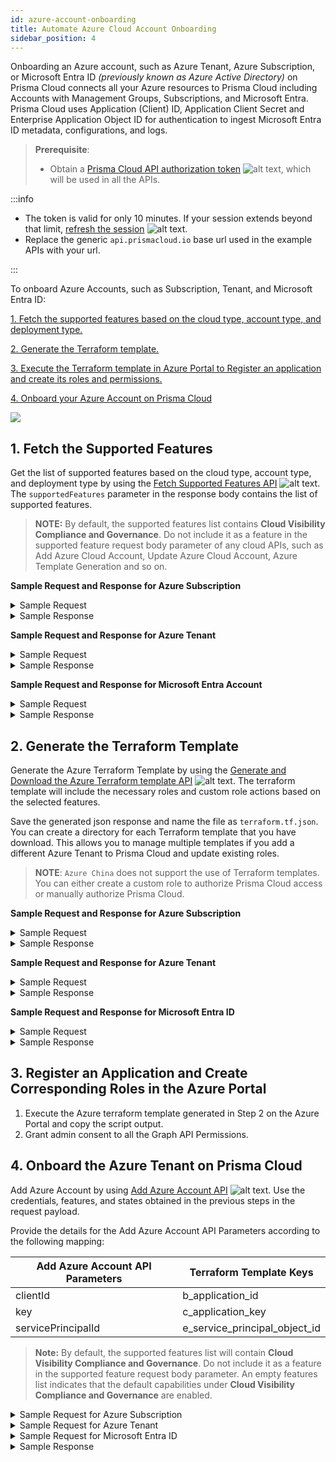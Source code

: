 ```yaml
---
id: azure-account-onboarding
title: Automate Azure Cloud Account Onboarding
sidebar_position: 4
---
```


Onboarding an Azure account, such as Azure Tenant, Azure Subscription, or Microsoft Entra ID _(previously known as Azure Active Directory)_ on Prisma Cloud connects all your Azure resources to Prisma Cloud including Accounts with Management Groups, Subscriptions, and Microsoft Entra. Prisma Cloud uses Application (Client) ID, Application Client Secret and Enterprise Application Object ID for authentication to ingest Microsoft Entra ID metadata, configurations, and logs.

> **Prerequisite**:
> - Obtain a [Prisma Cloud API authorization token](/prisma-cloud/api/cspm/app-login/) ![alt text](/icons/api-icon-pan-dev.svg), which will be used in all the APIs.

:::info

- The token is valid for only 10 minutes. If your session extends beyond that limit, [refresh the session](/prisma-cloud/api/cspm/extend-session/) ![alt text](/icons/api-icon-pan-dev.svg).
- Replace the generic `api.prismacloud.io` base url used in the example APIs with your url.

:::

To onboard Azure Accounts, such as Subscription, Tenant, and Microsoft Entra ID:

  [1. Fetch the supported features based on the cloud type, account type, and deployment type.](#1-fetch-the-supported-features)

  [2. Generate the Terraform template.](#2-generate-the-terraform-template)

  [3. Execute the Terraform template in Azure Portal to Register an application and create its roles and permissions.](#3-register-an-application-and-create-corresponding-roles-in-the-azure-portal)

  [4. Onboard your Azure Account on Prisma Cloud ](#4-onboard-the-azure-tenant-on-prisma-cloud)

![](/img/azure_onboarding_workflow.png)

## 1. Fetch the Supported Features

Get the list of supported features based on the cloud type, account type, and deployment type by using the [Fetch Supported Features API](/prisma-cloud/api/cspm/fetch-supported-features/) ![alt text](/icons/api-icon-pan-dev.svg). The `supportedFeatures` parameter in the response body contains the list of supported features.

> **NOTE:** By default, the supported features list contains **Cloud Visibility Compliance and Governance**. Do not include it as a feature in the supported feature request body parameter of any cloud APIs, such as Add Azure Cloud Account, Update Azure Cloud Account, Azure Template Generation and so on.

**Sample Request and Response for Azure Subscription**

<details>
  <summary>Sample Request</summary>

   ```bash
    curl --request POST 'https://api.prismacloud.io/cas/v1/features/cloud/azure' \
    --header 'accept: application/json' \
    --header 'content-type: application/json' \
    --header 'x-redlock-auth: <YOUR_TOKEN>' \
    --data-raw '{
                  "accountType": "account",
                  "deploymentType": "azure"
                }'
```
  </details>

  <details>
  <summary> Sample Response </summary>

  ```json
    {
    "cloudType": "azure",
      "deploymentType": "global",
      "accountType": "account",
      "licenseType": "ENTERPRISE",
      "supportedFeatures": [
        "Agentless Scanning",
        "Auto Protect",
        "Cloud Visibility Compliance and Governance",
        "Remediation",
        "Serverless Function Scanning"
        ]
    }
  ```
  </details>

**Sample Request and Response for Azure Tenant**

<details>
  <summary>Sample Request</summary>

   ```bash
    curl --request POST 'https://api.prismacloud.io/cas/v1/features/cloud/azure' \
    --header 'accept: application/json' \
    --header 'content-type: application/json' \
    --header 'x-redlock-auth: <YOUR_TOKEN>' \
    --data-raw '{
      "accountType": "tenant",
      "deploymentType": "azure",
      "rootSyncEnabled": true
    }'
```
  </details>

  <details>
  <summary> Sample Response </summary>

  ```json
    {
      "cloudType": "azure",
      "deploymentType": "global",
      "accountType": "tenantWithMgmt",
      "licenseType": "ENTERPRISE",
      "supportedFeatures": [
        "Agentless Scanning",
        "Auto Protect",
        "Cloud Visibility Compliance and Governance",
        "Remediation",
        "Serverless Function Scanning"
      ]
    }
  ```
  </details>

  **Sample Request and Response for Microsoft Entra Account**

<details>
  <summary>Sample Request</summary>

   ```bash
    curl --request POST 'https://api.prismacloud.io/cas/v1/features/cloud/azure' \
          --header 'accept: application/json' \
          --header 'content-type: application/json' \
          --header 'x-redlock-auth: <YOUR_TOKEN>' \
          --data-raw '{
            "accountType": "tenant",
            "deploymentType": "azure"
          }'
  ```
  </details>

  <details>
  <summary> Sample Response </summary>

  ```json
      {
        "cloudType": "azure",
        "deploymentType": "global",
        "accountType": "tenant",
        "licenseType": "ENTERPRISE",
        "supportedFeatures": [
          "Cloud Visibility Compliance and Governance"
        ]
      }

  ```
  </details>



## 2. Generate the Terraform Template

Generate the Azure Terraform Template by using the [Generate and Download the Azure Terraform template API](/prisma-cloud/api/cspm/generate-template-link/) ![alt text](/icons/api-icon-pan-dev.svg). The terraform template will include the necessary roles and custom role actions based on the selected features.

Save the generated json response and name the file as `terraform.tf.json`. You can create a directory for each Terraform template that you have download. This allows you to manage multiple templates if you add a different Azure Tenant to Prisma Cloud and update existing roles.

> **NOTE**: `Azure China` does not support the use of Terraform templates. You can either create a custom role to authorize Prisma Cloud access or manually authorize Prisma Cloud.


**Sample Request and Response for Azure Subscription**

<details>
  <summary>Sample Request</summary>

   ```bash
    curl --request POST 'https://api.prismacloud.io/cas/v1/azure_template' \
          --header 'accept: application/json' \
          --header 'content-type: application/json' \
          --header 'x-redlock-auth: <YOUR_TOKEN>' \
          --data-raw '{
            "accountType": "account",
            "tenantId": "<tenant-id>",
            "features": [
              "Agentless Scanning",
              "Auto Protect",
              "Remediation",
              "Serverless Function Scanning"
            ],
            "deploymentType": "azure",
            "subscriptionId": "<subscription-id>"
          }'
```
  </details>

<details>
  <summary>Sample Response</summary>

```json
{
  "output": {
    "c__application_client_id": {
      "value": "${azuread_application.prisma_cloud_app.application_id}"
    },
    "e__enterprise_application_object_id": {
      "value": "${azuread_service_principal.prisma_cloud_sp.id}"
    },
    "d__application_client_secret": {
      "value": "${nonsensitive(azuread_application_password.password.value)}"
    },
    "b__subscription_id": {
      "value": "${var.subscription_id}"
    },
    "a__directory_tenant_id": {
      "value": "${var.tenant_id}"
    }
  },
  "provider": {
    "random": {},
    "azuread": {
      "tenant_id": "${var.tenant_id}",
      "environment": "${var.cloud_environment}"
    },
    "time": {},
    "azurerm": {
      "tenant_id": "${var.tenant_id}",
      "subscription_id": "${var.subscription_id}",
      "features": {}
    }
  },
  "resource": {
    "azuread_application_password": {
      "password": {
        "application_object_id": "${azuread_application.prisma_cloud_app.object_id}",
        "end_date_relative": "${var.application_password_expiration}"
      }
    },
    "random_string": {
      "unique_id": {
        "special": false,
        "length": 5,
        "min_lower": 5
      }
    },
    "azuread_service_principal": {
      "prisma_cloud_sp": {
        "application_id": "${azuread_application.prisma_cloud_app.application_id}"
      }
    },
    "time_sleep": {
      "wait_20_seconds": {
        "depends_on": [
          "azurerm_role_definition.custom_prisma_role"
        ],
        "create_duration": "20s"
      }
    },
    "azuread_application": {
      "prisma_cloud_app": {
        "web": {
          "homepage_url": "https://www.paloaltonetworks.com/prisma/cloud"
        },
        "display_name": "Prisma Cloud App ${random_string.unique_id.result}"
      }
    },
    "random_password": {
      "application_password": {
        "special": true,
        "length": 32
      }
    },
    "azurerm_role_assignment": {
      "assign_builtin_roles": {
        "skip_service_principal_aad_check": true,
        "scope": "/subscriptions/${var.subscription_id}",
        "for_each": "${toset(var.builtin_roles)}",
        "role_definition_name": "${each.key}",
        "principal_id": "${azuread_service_principal.prisma_cloud_sp.id}"
      },
      "assign_custom_prisma_role": {
        "role_definition_id": "${azurerm_role_definition.custom_prisma_role.role_definition_resource_id}",
        "depends_on": [
          "time_sleep.wait_20_seconds"
        ],
        "skip_service_principal_aad_check": true,
        "scope": "/subscriptions/${var.subscription_id}",
        "principal_id": "${azuread_service_principal.prisma_cloud_sp.id}"
      }
    },
    "azurerm_role_definition": {
      "custom_prisma_role": {
        "assignable_scopes": [
          "/subscriptions/${var.subscription_id}"
        ],
        "permissions": {
          "actions": "${var.custom_role_actions}",
          "not_actions": []
        },
        "scope": "/subscriptions/${var.subscription_id}",
        "name": "Prisma Cloud ${random_string.unique_id.result}",
        "timeouts": {
          "read": "5m",
          "create": "5m"
        },
        "description": "Prisma Cloud custom role created via Terraform"
      }
    }
  },
  "variable": {
    "tenant_id": {
      "default": "<tenant-id>",
      "type": "string"
    },
    "subscription_id": {
      "default": "<subscription-id>",
      "type": "string"
    },
    "builtin_roles": {
      "default": [
        "Reader"
      ],
      "type": "list"
    },
    "custom_role_actions": {
      "default": [
        "Microsoft.Management/managementGroups/descendants/read",
        "Microsoft.Security/autoProvisioningSettings/read",
        "Microsoft.Security/pricings/read",
        "Microsoft.Security/securityContacts/read",
        "Microsoft.Security/settings/read",
        "Microsoft.Compute/hostGroups/read",
        "Microsoft.Storage/storageAccounts/tableServices/read",
        "Microsoft.Storage/storageAccounts/queueServices/read",
        "Microsoft.Storage/storageAccounts/providers/Microsoft.Insights/diagnosticSettings/read",
        "Microsoft.KeyVault/vaults/read",
        "Microsoft.Network/locations/usages/read",
        "Microsoft.Network/connections/read",
        "Microsoft.Network/applicationGateways/read",
        "Microsoft.Network/loadBalancers/read",
        "Microsoft.Network/networkSecurityGroups/securityRules/read",
        "Microsoft.Network/networkSecurityGroups/defaultSecurityRules/read",
        "Microsoft.Network/applicationSecurityGroups/read",
        "Microsoft.Network/virtualNetworks/read",
        "Microsoft.Network/virtualNetworks/subnets/read",
        "Microsoft.Network/virtualNetworks/virtualNetworkPeerings/read",
        "Microsoft.Network/virtualNetworkGateways/read",
        "Microsoft.Network/routeTables/read",
        "Microsoft.Network/routeTables/routes/read",
        "Microsoft.Network/azurefirewalls/read",
        "Microsoft.Network/firewallPolicies/read",
        "Microsoft.Network/publicIPAddresses/read"
      ],
      "type": "list"
    },
    "cloud_environment": {
      "default": "public",
      "type": "string"
    },
    "application_password_expiration": {
      "default": "8760h",
      "type": "string"
    }
  },
  "terraform": {
    "required_providers": {
      "random": "=3.1.0",
      "azuread": "=2.28.1",
      "time": "=0.7.0",
      "azurerm": "=3.24.0"
    }
  }
}

```

</details>


**Sample Request and Response for Azure Tenant**
<details>
  <summary>Sample Request</summary>

```bash
    curl --request POST 'https://api.prismacloud.io/cas/v1/azure_template' \
          --header 'accept: application/json' \
          --header 'content-type: application/json' \
          --header 'x-redlock-auth: <YOUR_TOKEN>' \
          --data-raw '{
            "accountType": "tenant",
            "tenantId": "<tenant-id>",
            "features": [
              "Agentless Scanning",
              "Auto Protect",
              "Remediation",
              "Serverless Function Scanning"
            ],
            "deploymentType": "azure",
            "rootSyncEnabled": true
          }'
```
</details>

<details>
  <summary>Sample Response</summary>

```json
"output": {
    "f_consent_link": {
      "value": "${var.azure_portal_link}?quickstart=true#blade/Microsoft_AAD_RegisteredApps/ApplicationMenuBlade/CallAnAPI/appId/${azuread_application.prisma_cloud_app.application_id}/isMSAApp/"
    },
    "d_application_key_expiration": {
      "value": "${azuread_application_password.password.end_date}"
    },
    "e_service_principal_object_id": {
      "value": "${azuread_service_principal.prisma_cloud_sp.id}"
    },
    "a_active_directory_id": {
      "value": "${var.tenant_id}"
    },
    "c_application_key": {
      "value": "${nonsensitive(azuread_application_password.password.value)}"
    },
    "b_application_id": {
      "value": "${azuread_application.prisma_cloud_app.application_id}"
    }
  },
  "data": {
    "azurerm_management_group": {
      "tenant_root_group": {
        "name": "${var.tenant_id}"
      }
    }
  },
  "provider": {
    "random": {},
    "azuread": {
      "tenant_id": "${var.tenant_id}",
      "environment": "${var.cloud_environment}"
    },
    "time": {},
    "azurerm": {
      "tenant_id": "${var.tenant_id}",
      "features": {}
    }
  },
  "resource": {
    "azuread_application_password": {
      "password": {
        "application_object_id": "${azuread_application.prisma_cloud_app.object_id}",
        "end_date_relative": "${var.application_password_expiration}"
      }
    },
    "random_string": {
      "unique_id": {
        "special": false,
        "length": 5,
        "min_lower": 5
      }
    },
    "azuread_service_principal": {
      "prisma_cloud_sp": {
        "application_id": "${azuread_application.prisma_cloud_app.application_id}"
      }
    },
    "time_sleep": {
      "wait_20_seconds": {
        "depends_on": [
          "azurerm_role_definition.custom_prisma_role"
        ],
        "create_duration": "20s"
      }
    },
    "azuread_application": {
      "prisma_cloud_app": {
        "required_resource_access": {
          "dynamic": {
            "resource_access": {
              "for_each": "${toset(var.active_directory_graph_api_roles)}",
              "content": {
                "id": "${resource_access.value}",
                "type": "Role"
              }
            }
          },
          "resource_app_id": "00000003-0000-0000-c000-000000000000"
        },
        "web": {
          "homepage_url": "https://www.paloaltonetworks.com/prisma/cloud"
        },
        "display_name": "Prisma Cloud App ${random_string.unique_id.result}"
      }
    },
    "random_password": {
      "application_password": {
        "special": true,
        "length": 32
      }
    },
    "azurerm_role_assignment": {
      "assign_builtin_roles": {
        "skip_service_principal_aad_check": true,
        "scope": "${data.azurerm_management_group.tenant_root_group.id}",
        "for_each": "${toset(var.builtin_roles)}",
        "role_definition_name": "${each.key}",
        "principal_id": "${azuread_service_principal.prisma_cloud_sp.id}"
      },
      "assign_custom_prisma_role": {
        "role_definition_id": "${azurerm_role_definition.custom_prisma_role.role_definition_resource_id}",
        "depends_on": [
          "time_sleep.wait_20_seconds"
        ],
        "skip_service_principal_aad_check": true,
        "scope": "${data.azurerm_management_group.tenant_root_group.id}",
        "principal_id": "${azuread_service_principal.prisma_cloud_sp.id}"
      }
    },
    "azurerm_role_definition": {
      "custom_prisma_role": {
        "assignable_scopes": [
          "${data.azurerm_management_group.tenant_root_group.id}"
        ],
        "permissions": {
          "actions": "${var.custom_role_actions}",
          "not_actions": []
        },
        "scope": "${data.azurerm_management_group.tenant_root_group.id}",
        "name": "prisma-cloud-policy-${random_string.unique_id.result}",
        "timeouts": {
          "read": "5m",
          "create": "5m"
        },
        "description": "Prisma Cloud custom role created via Terraform"
      }
    }
  },
  "variable": {
    "tenant_id": {
      "default": "f597bfbe-067c-4622-aaf7-b88bc8f6fa41",
      "type": "string"
    },
    "active_directory_graph_api_roles": {
      "default": [
        "df021288-bdef-4463-88db-98f22de89214",
        "246dd0d5-5bd0-4def-940b-0421030a5b68",
        "5b567255-7703-4780-807c-7be8301ae99b",
        "98830695-27a2-44f7-8c18-0c3ebc9698f6",
        "230c1aed-a721-4c5d-9cb4-a90514e508ef",
        "dbb9058a-0e50-45d7-ae91-66909b5d4664",
        "9a5d68dd-52b0-4cc2-bd40-abcf44ac3a30",
        "7ab1d382-f21e-4acd-a863-ba3e13f7da61"
      ],
      "type": "list"
    },
    "builtin_roles": {
      "default": [
        "Reader"
      ],
      "type": "list"
    },
    "azure_portal_link": {
      "default": "https://portal.azure.com/",
      "type": "string"
    },
    "custom_role_actions": {
      "default": [
        "Microsoft.Management/managementGroups/descendants/read",
        "Microsoft.Security/autoProvisioningSettings/read",
        "Microsoft.Security/pricings/read",
        "Microsoft.Security/securityContacts/read",
        "Microsoft.Security/settings/read",
        "Microsoft.Compute/hostGroups/read",
        "Microsoft.Storage/storageAccounts/tableServices/read",
        "Microsoft.Storage/storageAccounts/queueServices/read",
        "Microsoft.Storage/storageAccounts/providers/Microsoft.Insights/diagnosticSettings/read",
        "Microsoft.KeyVault/vaults/read",
        "Microsoft.Network/locations/usages/read",
        "Microsoft.Network/connections/read",
        "Microsoft.Network/applicationGateways/read",
        "Microsoft.Network/loadBalancers/read",
        "Microsoft.Network/networkSecurityGroups/securityRules/read",
        "Microsoft.Network/networkSecurityGroups/defaultSecurityRules/read",
        "Microsoft.Network/applicationSecurityGroups/read",
        "Microsoft.Network/virtualNetworks/read",
        "Microsoft.Network/virtualNetworks/subnets/read",
        "Microsoft.Network/virtualNetworks/virtualNetworkPeerings/read",
        "Microsoft.Network/virtualNetworkGateways/read",
        "Microsoft.Network/routeTables/read",
        "Microsoft.Network/routeTables/routes/read",
        "Microsoft.Network/azurefirewalls/read",
        "Microsoft.Network/firewallPolicies/read",
        "Microsoft.Network/publicIPAddresses/read",
        "Microsoft.Network/ddosProtectionPlans/read",
        "Microsoft.Network/frontDoorWebApplicationFirewallPolicies/read",
        "Microsoft.Resources/subscriptions/resourceGroups/read",
        "Microsoft.Resources/Resources/read",
        "Microsoft.Authorization/locks/read",
        "Microsoft.Authorization/policyAssignments/read",
        "Microsoft.Authorization/classicAdministrators/read",
        "Microsoft.Authorization/permissions/read",
        "Microsoft.Authorization/policyDefinitions/read",
        "Microsoft.Authorization/roleDefinitions/read",
        "Microsoft.Authorization/roleAssignments/read",
        "Microsoft.ContainerInstance/containerGroups/read",
        "Microsoft.ContainerRegistry/registries/read",
        "Microsoft.ContainerRegistry/registries/metadata/read",
        "Microsoft.ContainerRegistry/registries/webhooks/getCallbackConfig/action",
        "Microsoft.ContainerService/managedClusters/read",
        "Microsoft.Compute/disks/read",
        "Microsoft.Compute/availabilitySets/read",
        "Microsoft.Compute/virtualMachines/read",
        "Microsoft.Compute/virtualMachines/instanceView/read",
        "Microsoft.Compute/virtualMachines/extensions/read",
        "Microsoft.Compute/virtualMachineScaleSets/read",
        "Microsoft.Compute/virtualMachineScaleSets/virtualMachines/read",
        "Microsoft.Compute/virtualMachineScaleSets/virtualmachines/instanceView/read",
        "Microsoft.Sql/managedInstances/read",
        "Microsoft.Sql/servers/read",
        "Microsoft.Sql/servers/securityAlertPolicies/read",
        "Microsoft.Sql/servers/auditingSettings/read",
        "Microsoft.Sql/servers/databases/read",
        "Microsoft.Sql/servers/databases/securityAlertPolicies/read",
        "Microsoft.Sql/servers/databases/transparentDataEncryption/read"

    ],
      "type": "list"
    },
    "cloud_environment": {
      "default": "public",
      "type": "string"
    },
    "application_password_expiration": {
      "default": "8760h",
      "type": "string"
    }
  },
  "terraform": {
    "required_providers": {
      "random": "=3.1.0",
      "azuread": "=2.28.1",
      "time": "=0.7.0",
      "azurerm": "=3.24.0"
    }
  }
}
```

</details>

**Sample Request and Response for Microsoft Entra ID**
<details>
  <summary>Sample Request</summary>

```bash
    curl --request POST 'https://api.prismacloud.io/cas/v1/azure_template' \
          --header 'accept: application/json' \
          --header 'content-type: application/json' \
          --header 'x-redlock-auth: <YOUR_TOKEN>' \
          --data-raw '{
            "accountType": "tenant",
            "tenantId": "<tenant-id>",
            "features": [],
            "deploymentType": "azure"
              }'
```
</details>

<details>
  <summary>Sample Response</summary>

```json
{
  "output": {
    "f_consent_link": {
      "value": "${var.azure_portal_link}?quickstart=true#blade/Microsoft_AAD_RegisteredApps/ApplicationMenuBlade/CallAnAPI/appId/${azuread_application.prisma_cloud_app.application_id}/isMSAApp/"
    },
    "d_application_key_expiration": {
      "value": "${azuread_application_password.password.end_date}"
    },
    "e_service_principal_object_id": {
      "value": "${azuread_service_principal.prisma_cloud_sp.id}"
    },
    "a_active_directory_id": {
      "value": "${var.tenant_id}"
    },
    "c_application_key": {
      "value": "${nonsensitive(azuread_application_password.password.value)}"
    },
    "b_application_id": {
      "value": "${azuread_application.prisma_cloud_app.application_id}"
    }
  },
  "provider": {
    "random": {},
    "azuread": {
      "tenant_id": "${var.tenant_id}",
      "environment": "${var.cloud_environment}"
    },
    "time": {}
  },
  "resource": {
    "azuread_application_password": {
      "password": {
        "application_object_id": "${azuread_application.prisma_cloud_app.object_id}",
        "end_date_relative": "${var.application_password_expiration}"
      }
    },
    "random_string": {
      "unique_id": {
        "special": false,
        "length": 5,
        "min_lower": 5
      }
    },
    "azuread_service_principal": {
      "prisma_cloud_sp": {
        "application_id": "${azuread_application.prisma_cloud_app.application_id}"
      }
    },
    "azuread_application": {
      "prisma_cloud_app": {
        "required_resource_access": {
          "dynamic": {
            "resource_access": {
              "for_each": "${toset(var.active_directory_graph_api_roles)}",
              "content": {
                "id": "${resource_access.value}",
                "type": "Role"
              }
            }
          },
          "resource_app_id": "00000003-0000-0000-c000-000000000000"
        },
        "web": {
          "homepage_url": "https://www.paloaltonetworks.com/prisma/cloud"
        },
        "display_name": "Prisma Cloud App ${random_string.unique_id.result}"
      }
    },
    "random_password": {
      "application_password": {
        "special": true,
        "length": 32
      }
    }
  },
  "variable": {
    "tenant_id": {
      "default": "<tenant-id>",
      "type": "string"
    },
    "active_directory_graph_api_roles": {
      "default": [
        "df021288-bdef-4463-88db-98f22de89214",
        "246dd0d5-5bd0-4def-940b-0421030a5b68",
        "5b567255-7703-4780-807c-7be8301ae99b",
        "98830695-27a2-44f7-8c18-0c3ebc9698f6",
        "230c1aed-a721-4c5d-9cb4-a90514e508ef",
        "dbb9058a-0e50-45d7-ae91-66909b5d4664",
        "9a5d68dd-52b0-4cc2-bd40-abcf44ac3a30",
        "7ab1d382-f21e-4acd-a863-ba3e13f7da61"
      ],
      "type": "list"
    },
    "azure_portal_link": {
      "default": "https://portal.azure.com/",
      "type": "string"
    },
    "cloud_environment": {
      "default": "public",
      "type": "string"
    },
    "application_password_expiration": {
      "default": "8760h",
      "type": "string"
    }
  },
  "terraform": {
    "required_providers": {
      "random": "=3.1.0",
      "azuread": "=2.28.1",
      "time": "=0.7.0",
      "azurerm": "=3.24.0"
    }
  }
}

```

</details>



## 3. Register an Application and Create Corresponding Roles in the Azure Portal

  1. Execute the Azure terraform template generated in Step 2 on the Azure Portal and copy the script output.
  2. Grant admin consent to all the Graph API Permissions.

## 4. Onboard the Azure Tenant on Prisma Cloud

Add Azure Account by using [Add Azure Account API](/prisma-cloud/api/cspm/add-azure-cloud-account/) ![alt text](/icons/api-icon-pan-dev.svg). Use the credentials, features, and states obtained in the previous steps in the request payload.

Provide the details for the Add Azure Account API Parameters according to the following mapping:

Add Azure Account API Parameters | Terraform Template Keys
-------------------------------- | -----------------------
clientId | b_application_id
key | c_application_key
servicePrincipalId | e_service_principal_object_id

> **Note:** By default, the supported features list will contain **Cloud Visibility Compliance and Governance**. Do not include it as a feature in the supported feature request body parameter. An empty features list indicates that the default capabilities under **Cloud Visibility Compliance and Governance** are enabled.

<details>
<summary>Sample Request for Azure Subscription</summary>

```bash
curl -v --request POST 'https://api.prismacloud.io/cas/v1/azure_account' \
--header 'Content-Type: application/json' \
--header 'Accept: application/json' \
--header 'x-redlock-auth: <YOUR_TOKEN>' \
--data-raw '{
  "clientId": "<application-id>",
  "cloudAccount": {
    "accountId": "<subscription-id>",
    "accountType": "account",
    "enabled": true,
    "name": "Azure Account",
    "groupIds": [
      "<group-id>"
    ]
  },
  "environmentType": "azure",
  "key": "<client-secret>",
  "monitorFlowLogs": true,
  "servicePrincipalId": "<enterprise-application-object-id>",
  "tenantId": "<tenant-id>",
  "features": [
    {
      "name": "Agentless Scanning",
      "state": "enabled"
    },
    {
      "name": "Auto Protect",
      "state": "enabled"
    },
    {
      "name": "Remediation",
      "state": "enabled"
    },
    {
      "name": "Serverless Function Scanning",
      "state": "enabled"
    }
  ]
}'
```
</details>

<details>
<summary>Sample Request for Azure Tenant</summary>

```bash
curl -v --request POST 'https://api.prismacloud.io/cas/v1/azure_account' \
--header 'Content-Type: application/json' \
--header 'Accept: application/json' \
--header 'x-redlock-auth: <YOUR_TOKEN>' \
--data-raw 'curl -v --request POST 'https://api.prismacloud.io/cas/v1/azure_account' \
--header 'Content-Type: application/json' \
--header 'Accept: application/json' \
--header 'x-redlock-auth: <YOUR_TOKEN>' \
--data-raw '{
  "clientId": "<client-id>",
  "cloudAccount": {
    "accountType": "tenant",
    "enabled": true,
    "name": "Azure Account"
  },
  "environmentType": "azure",
  "key": "<client-secret>",
  "monitorFlowLogs": true,
  "servicePrincipalId": "<enterprise-application-object-id>",
  "tenantId": "<tenant-id>",
  "features": [
    {
      "name": "Agentless Scanning",
      "state": "enabled"
    },
    {
      "name": "Auto Protect",
      "state": "enabled"
    },
    {
      "name": "Remediation",
      "state": "enabled"
    },
    {
      "name": "Serverless Function Scanning",
      "state": "enabled"
    }
  ],
  "defaultAccountGroupId": "<default-account-group-id>",
  "rootSyncEnabled": true,
  "hierarchySelection": [
    {
      "displayName": "Tenant Root Group",
      "nodeType": "TENANT",
      "resourceId": "<tenant-id>",
      "selectionType": "ALL"
    }
  ]
}'

```
</details>

<details>
<summary>Sample Request for Microsoft Entra ID</summary>

```bash
curl -v --request POST 'https://api.prismacloud.io/cas/v1/azure_account' \
--header 'Content-Type: application/json' \
--header 'Accept: application/json' \
--header 'x-redlock-auth: <YOUR_TOKEN>' \
--data-raw '{
  "clientId": "<client-id>",
  "cloudAccount": {
    "accountType": "tenant",
    "enabled": true,
    "name": "Azure Account",
    "groupIds": [
      "<group-id>"
    ]
  },
  "environmentType": "azure",
  "key": "<client-secret>",
  "monitorFlowLogs": false,
  "servicePrincipalId": "<enterprise-application-object-id>",
  "tenantId": "<tenant-id>",
  "features": []
}'

```
</details>

<details>
  <summary> Sample Response </summary>

```
  200 (Success)
```
</details>